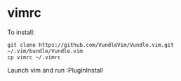 # vimrc

To install:
```
git clone https://github.com/VundleVim/Vundle.vim.git ~/.vim/bundle/Vundle.vim
cp vimrc ~/.vimrc
```
Launch vim and run :PluginInstall

